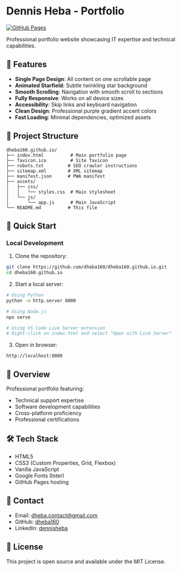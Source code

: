 # Dennis Heba - Portfolio

[![GitHub Pages](https://img.shields.io/badge/Hosted%20on-GitHub%20Pages-blue)](https://dheba160.github.io)

Professional portfolio website showcasing IT expertise and technical capabilities.

## 🌟 Features

- **Single Page Design**: All content on one scrollable page
- **Animated Starfield**: Subtle twinkling star background
- **Smooth Scrolling**: Navigation with smooth scroll to sections
- **Fully Responsive**: Works on all device sizes
- **Accessibility**: Skip links and keyboard navigation
- **Clean Design**: Professional purple gradient accent colors
- **Fast Loading**: Minimal dependencies, optimized assets

## 📁 Project Structure

```
dheba160.github.io/
├── index.html          # Main portfolio page
├── favicon.ico         # Site favicon
├── robots.txt         # SEO crawler instructions
├── sitemap.xml        # XML sitemap
├── manifest.json      # PWA manifest
├── assets/
│   ├── css/
│   │   └── styles.css  # Main stylesheet
│   └── js/
│       └── app.js      # Main JavaScript
└── README.md          # This file
```

## 🚀 Quick Start

### Local Development

1. Clone the repository:
```bash
git clone https://github.com/dheba160/dheba160.github.io.git
cd dheba160.github.io
```

2. Start a local server:
```bash
# Using Python
python -m http.server 8000

# Using Node.js
npx serve

# Using VS Code Live Server extension
# Right-click on index.html and select "Open with Live Server"
```

3. Open in browser:
```
http://localhost:8000
```

## 💼 Overview

Professional portfolio featuring:
- Technical support expertise
- Software development capabilities
- Cross-platform proficiency
- Professional certifications

## 🛠 Tech Stack

- HTML5
- CSS3 (Custom Properties, Grid, Flexbox)
- Vanilla JavaScript
- Google Fonts (Inter)
- GitHub Pages hosting

## 📧 Contact

- Email: dheba.contact@gmail.com
- GitHub: [dheba160](https://github.com/dheba160)
- LinkedIn: [dennisheba](https://linkedin.com/in/dennisheba)

## 📄 License

This project is open source and available under the MIT License.
